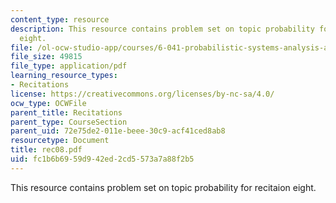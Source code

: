 ```yaml
---
content_type: resource
description: This resource contains problem set on topic probability for recitaion
  eight.
file: /ol-ocw-studio-app/courses/6-041-probabilistic-systems-analysis-and-applied-probability-spring-2006/fc1b6b6959d942ed2cd5573a7a88f2b5_rec08.pdf
file_size: 49815
file_type: application/pdf
learning_resource_types:
- Recitations
license: https://creativecommons.org/licenses/by-nc-sa/4.0/
ocw_type: OCWFile
parent_title: Recitations
parent_type: CourseSection
parent_uid: 72e75de2-011e-beee-30c9-acf41ced8ab8
resourcetype: Document
title: rec08.pdf
uid: fc1b6b69-59d9-42ed-2cd5-573a7a88f2b5
---
```

This resource contains problem set on topic probability for recitaion eight.